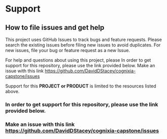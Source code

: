 # Support

## How to file issues and get help  

This project uses GitHub Issues to track bugs and feature requests. Please search the existing 
issues before filing new issues to avoid duplicates.  For new issues, file your bug or 
feature request as a new Issue.

For help and questions about using this project, please In order to get support for this repository, please use the link provided below. 
Make an issue with this link https://github.com/DavidDStacey/cognixia-capstone/issues

Support for this **PROJECT or PRODUCT** is limited to the resources listed above.
### In order to get support for this repository, please use the link provided below.
### Make an issue with this link https://github.com/DavidDStacey/cognixia-capstone/issues
